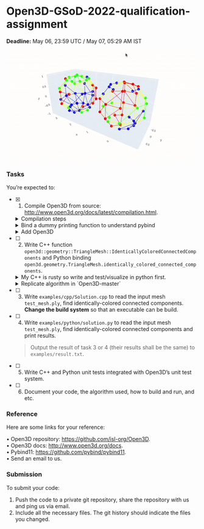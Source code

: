 # Open3D-GSoD-2022-qualification-assignment

**Deadline:** May 06, 23:59 UTC / May 07, 05:29 AM IST

![](./assets/test_mesh.gif)

### Tasks

You’re expected to:

- [x] 1. Compile Open3D from source: http://www.open3d.org/docs/latest/compilation.html.

  <details closed>
  <summary>Compilation steps</summary>
    <br>

    <h3>1. System specs</h3>

    <b>Note:</b> This is a CPU only machine from github codespaces.

    <pre>
    OS: Ubuntu 20.04.4 LTS (Focal Fossa)                # `cat /etc/os-release`
    gcc: gcc (Ubuntu 9.4.0-1ubuntu1~20.04.1) 9.4.0      # `gcc --version`
    clang: clang version 10.0.0-4ubuntu1                # `clang --version`
    cmake: cmake version 3.23.1                         # `cmake --verson` after following steps from `https://apt.kitware.com/` 
    CUDA: n/a
    ccache: ccache version 3.7.7                        # `ccache --version` after `sudo apt install ccache` (CPU Only)
    Python: 3.8.12                                      # `python --version`
    </pre>


    <h3>2. Setup</h3>
    
    A. Clone `git clone https://github.com/isl-org/Open3D`</br>
    B. Install dependencies `cd Open3D && util/install_deps_ubuntu.sh`</br>
    C. Config `mkdir build && cd build && sudo cmake ..`</br>
    D. Build `make -j$(nproc)` <b>(takes veryyy long time)</b></br>
    E. Install Open3d C++ lib `sudo make install`</br>
    F. Install Open3d Python lib `make install-pip-package`</br>
    E. Verify `python -c "import open3d; print(dir(open3d));"`</br>

    </br>
    </br>

  </details>

  <details closed>
  <summary>Bind a dummy printing function to understand pybind</summary>
    <br>    

    <i>You may follow similar steps to add your own custom method</i>

    - Add `DummyMethod` *signature* in `./Open3D/cpp/open3d/geometry/TriangleMesh.h` file<br>
      ```c++
      // just like signature of `IsEdgeManifold` 
      // ---------------------------------------
      ...
      /// Function for testing how to use pybind
      bool DummyMethod(bool arg1 = true) const;
      ...
      ```
    - Add `DummyMethod` *definition* in `./Open3D/cpp/open3d/geometry/TriangleMesh.cpp`<br>
      ```c++
      // outside the TriangleMesh class just like `IsEdgeManifold`'s definition
      // ----------------------------------------------------------------------
      bool TriangleMesh::DummyMethod(
              bool arg1 /* = true */) const {
          // dummy function
          return true;
      }
      ```
    - Add `dummy_method` *binding* in `./Open3D/cpp/pybind/geometry/trianglemesh.cpp`<br> 
      ```c++
      // just like binding `is_edge_manifold`
      // -----------------------------------
      ...
      .def("dummy_method", &TriangleMesh::DummyMethod,
           "Dummy method to test pybinding.")
      ...

      ```
    - Run `cd build && sudo cmake .. && make -j$(nproc) && sudo make install && make install-pip-package` (there should be no c++ errors)<br>
    - Test in python interpreter<br>
      ```
      >>> import open3d as o3d
      >>> o3d.geometry.TriangleMesh().dummy_method(-1)
      True
      ```

  </details>

  <details closed>

  <summary>Add Open3D</summary>
    <br>    

    **Note:** We are simply uploading the Open3D project folder and removing all tracking information by deleting the `.git` folder. A better way to add it is using submodules. But **not using submodules here because it is definitely an overkill!**

    > ### Add as submodule
    > 
    > Add Open3D project as a trackable project inside current project using
    > ```shell
    > git submodule add https://github.com/isl-org/Open3D
    > ```
    > 
    > ALternatively, you may also add Open3d in the main dir by simply cloning it but changes will not be tracked if done so.

  </details>



- [ ] 2. Write C++ function `open3d::geometry::TriangleMesh::IdenticallyColoredConnectedComponents` and Python binding `open3d.geometry.TriangleMesh.identically_colored_connected_components`.
  <details closed>
  <summary>My C++ is rusty so write and test/visualize in python first.</summary>
    <br>  
    There are two methods using which we can solve the problem:<br>
    1. Transform the graph and apply DFS<br/>
    2. Using laplacian matrix, eigen values and vectors<br/>

    Both of them are implemented in [core_logic.py](./core_logic.py) file along with visualisations using graph objects.
    
    > - We won't follow laplacian method becuase it tricky due to precision issues. Moreover it has O(n^3) time complexity.
    > - Results of DFS algotithm are correct for both the meshes - `test_mesh.ply` and graph given in `assignment.pdf` 
  </details>
  <details closed>
  <summary>Replicate algorithm in `Open3D-master`</summary>
    <br>  
    
    First, check how to access `vertices`, `vertex_colors` and `adjacency_list` within `./Open3D/cpp/open3d/geometry/TriangleMesh.cpp` and re-write python logic in C++.
    
    1. Add `IdenticallyColoredConnectedComponents` method signature in `./Open3D/cpp/open3d/geometry/TriangleMesh.h` <br>
    2. Add `IdenticallyColoredConnectedComponents` method definition in `./Open3D/cpp/open3d/geometry/TriangleMesh.cpp` <br>
    3. Add `identically_colored_connected_components` python binding in `./Open3D/cpp/pybind/geometry/trianglemesh.cpp` <br>
    4. Run `cd build && sudo cmake .. && make -j$(nproc) && sudo make install && make install-pip-package` <br>
    5. Test new method in C++ and Python 
    
    > ### Common issues
    > while running cpp file using `gcc examples/cpp/IdenticallyColoredConnectedComponents.cpp -lstdc++` error is raised -
    > ```
    > /usr/local/include/open3d/camera/PinholeCameraIntrinsic.h:29:10: fatal error: Eigen/Core: No such file or directory
    > ```
    > Solution is to run in shell:
    > ```
    > sudo apt-get install libeigen3-dev
    > sudo ln -s /usr/include/eigen3/Eigen /usr/include/Eigen
    > ```
    > 
    > similarly the ```sudo apt install libfmt-dev libglfw3-dev ```


  </details>
- [ ] 3. Write `examples/cpp/Solution.cpp` to read the input mesh `test_mesh.ply`, find identically-colored connected components. **Change the build system** so that an executable can be build.
- [ ] 4. Write `examples/python/solution.py` to read the input mesh `test_mesh.ply`, find identically-colored connected components and print results.
  > Output the result of task 3 or 4 (their results shall be the same) to `examples/result.txt`.
- [ ] 5. Write C++ and Python unit tests integrated with Open3D’s unit test system.
- [ ] 6. Document your code, the algorithm used, how to build and run, and etc.

### Reference
Here are some links for your reference:

• Open3D repository: https://github.com/isl-org/Open3D. <br/>
• Open3D docs: http://www.open3d.org/docs. <br/>
• Pybind11: https://github.com/pybind/pybind11. <br/>
• Send an email to us. <br/>

### Submission

To submit your code:

1. Push the code to a private git repository, share the repository with us and ping us via email.<br/>
2. Include all the necessary files. The git history should indicate the files you changed.<br/>
